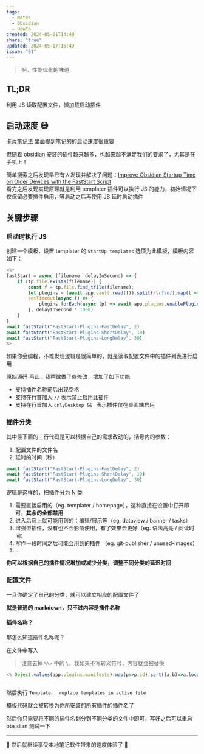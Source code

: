 ```yaml
---  
tags:  
  - Notes  
  - Obsidian  
  - HowTo  
created: 2024-05-01T14:40  
share: "true"  
updated: 2024-05-17T16:49  
issue: "91"  
---  
```

  
> 啊，性能优化的味道  
  
## TL;DR  
  
利用 JS 读取配置文件，懒加载启动插件  
  
## 启动速度 😅  
  
[卡片笔记法](../73/%E5%8D%A1%E7%89%87%E7%AC%94%E8%AE%B0%E6%B3%95.md) 里面提到笔记的的启动速度很重要  
  
但随着 obsidian 安装的插件越来越多，也越来越不满足我们的要求了，尤其是在手机上！  
  
简单搜索之后发现早已有人发现并解决了问题：[Improve Obsidian Startup Time on Older Devices with the FastStart Script](https://medium.com/obsidian-observer/improve-obsidian-startup-time-on-older-devices-with-the-faststart-script-70a6c590309f)    
看完之后发现实现原理就是利用 templater 插件可以执行 JS 的能力，初始情况下仅保留必要插件启用，等启动之后再使用 JS 延时启动插件  
  
## 关键步骤  
  
### 启动时执行 JS  
  
创建一个模板，设置 templater 的 `StartUp templates` 选项为此模板，模板内容如下：  
  
```js  
<%*    
fastStart = async (filename, delayInSecond) => {    
    if (tp.file.exists(filename)) {    
        const f = tp.file.find_tfile(filename);    
        let plugins = (await app.vault.read(f)).split(/\r?\n/).map(l => l.trim()).filter(l => !l.startsWith('//')).filter(l => tp.obsidian.Platform.isMobile ? !l.startsWith('onlyDesktop') : true).map(l => l.replace(/^onlyDesktop\s*&&\s*/, ''));    
        setTimeout(async () => {    
            plugins.forEach(async (p) => await app.plugins.enablePlugin(p))    
        }, delayInSecond * 1000)    
    }    
}    
await fastStart("FastStart-Plugins-FastDelay", 2)    
await fastStart("FastStart-Plugins-ShortDelay", 10)    
await fastStart("FastStart-Plugins-LongDelay", 30)    
%>  
```  
  
如果你会编程，不难发现逻辑是很简单的，就是读取配置文件中的插件列表进行启用  
  
[原始源码](https://gist.github.com/TfTHacker/29f838b51338a5c7f46b04973bd0f401) 再此，我稍微做了些修改，增加了如下功能  
- 支持插件名称前后出现空格  
- 支持在行首加入 `//` 表示禁止启用此插件  
- 支持在行首加入 `onlyDesktop && ` 表示插件仅在桌面端启用  
  
### 插件分类  
  
其中最下面的三行代码是可以根据自己的需求改动的，括号内的参数：  
1. 配置文件的文件名  
2. 延时的时间（秒）  
  
```js  
await fastStart("FastStart-Plugins-FastDelay", 2)    
await fastStart("FastStart-Plugins-ShortDelay", 10)    
await fastStart("FastStart-Plugins-LongDelay", 30)    
```  
  
逻辑是这样的，把插件分为 N 类  
1. 需要直接启用的（eg. templater / homepage），这种直接在设置中打开即可，**其余的全部禁用**  
2. 进入后马上就可能用到的：编辑/展示等（eg. dataview / banner / tasks）  
3. 增强型插件，没有也不会影响使用，有了效果会更好（eg. 语法高亮 / 阅读时间）  
4. 写作一段时间之后可能会用到的插件 （eg. git-publisher / unused-images）  
5. ...  
  
**你可以根据自己的插件情况增加或减少分类，调整不同分类的延迟时间**  
  
### 配置文件  
  
一旦你确定了自己的分类，就可以建立相应的配置文件了  
  
**就是普通的 markdown，只不过内容是插件名称**  
  
#### 插件名称？  
  
那怎么知道插件名称呢？  
  
在文件中写入  
  
> 注意去掉 `%\>` 中的 `\`，我如果不写转义符号，内容就会被替换  
  
```js  
<% Object.values(app.plugins.manifests).map(p=>p.id).sort((a,b)=>a.localeCompare(b)).join('\n') %\>  
  
```  
  
然后执行 `Templater: replace templates in active file`  
  
模板代码就会被转换为你所安装的所有插件的插件名了  
  
然后你只需要将不同的插件名划分到不同分类的文件中即可，写好之后可以重启 obsidian 测试一下  
  
---  
  
 🚀 然后就继续享受本地笔记软件带来的速度体验了 🥰  

